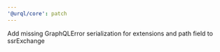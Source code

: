 ```yaml
---
'@urql/core': patch
---
```


Add missing GraphQLError serialization for extensions and path field to ssrExchange
